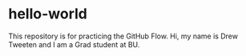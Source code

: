 # hello-world
This repository is for practicing the GitHub Flow.
Hi, my name is Drew Tweeten and I am a Grad student at BU.
